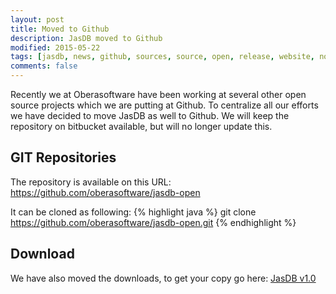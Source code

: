 ```yaml
---
layout: post
title: Moved to Github
description: JasDB moved to Github
modified: 2015-05-22
tags: [jasdb, news, github, sources, source, open, release, website, nosql, document, storage, java, maven, central, repository, opensource, roadmap]
comments: false
---
```


Recently we at Oberasoftware have been working at several other open source projects which we are putting at Github. To centralize all our efforts we have decided to move JasDB as well to Github. We will keep the repository on bitbucket available, but will no longer update this.

## GIT Repositories
The repository is available on this URL: https://github.com/oberasoftware/jasdb-open

It can be cloned as following:
{% highlight java %}
git clone https://github.com/oberasoftware/jasdb-open.git
{% endhighlight %}

## Download
We have also moved the downloads, to get your copy go here: [JasDB v1.0](https://github.com/oberasoftware/jasdb-open/releases/download/v1.0/jasdb_1.0.zip)

